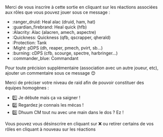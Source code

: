 Merci de vous inscrire à cette sortie en cliquant sur les réactions associées aux rôles que vous pouvez jouer sous ce message :

  - :ranger_druid: Heal alac (druid, ham, hat)
  - :guardian_firebrand: Heal quick (hfb)
  - :Alacrity: Alac (alacren, amech, aspectre)
  - :Quickness: Quickness (qfb, qscrapper, qherald)
  - :Protection: Tank
  - :Might: pDPS (dh, reaper, pmech, pvirt, sb…)
  - :burning: cDPS (cfb, scourge, spectre, harbringer…)
  - :commander_blue: Commandant

Pour toute précision supplémentaire (association avec un autre joueur, etc), ajouter un commentaire sous ce message :blush:

Merci de préciser votre niveau de raid afin de pouvoir constituer des équipes homogènes :

  - :one: Je débute mais ça va saigner !
  - :two: Regardez je connais les mécas !
  - :three: Dhuum CM tout nu avec une main dans le dos ? Ez !

Vous pouvez vous désinscrire en cliquant sur :x: ou retirer certains de vos rôles en cliquant à nouveau sur les réactions
